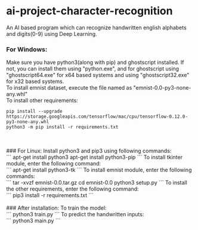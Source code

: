 # ai-project-character-recognition
An AI based program which can recognize handwritten english alphabets and digits(0-9) using Deep Learning.

### For Windows:
Make sure you have python3(along with pip) and ghostscript installed.  If not, you can install them using "python.exe", and for ghostscript using "ghostscript64.exe" for x64 based systems and using "ghostscript32.exe" for x32 based systems.<br>
To install emnist dataset, execute the file named as "emnist-0.0-py3-none-any.whl"<br>
To install other requirements:<br>
```
pip install --upgrade https://storage.googleapis.com/tensorflow/mac/cpu/tensorflow-0.12.0-py3-none-any.whl
python3 -m pip install -r requirements.txt
```
<br>
<br>
### For Linux:
Install python3 and pip3 using following commands:<br>
```
apt-get install python3
apt-get install python3-pip
```
To install tkinter module, enter the following command:<br>
```
apt-get install python3-tk
```
To install emnist module, enter the following commands:<br>
```
tar -xvzf emnist-0.0.tar.gz
cd emnist-0.0
python3 setup.py
```
To install the other requirements, enter the following command:<br>
```
pip3 install -r requirements.txt
```
<br><br>
### After installation:
To train the model:<br>
```
python3 train.py
```
To predict the handwritten inputs:<br>
```
python3 main.py
```
